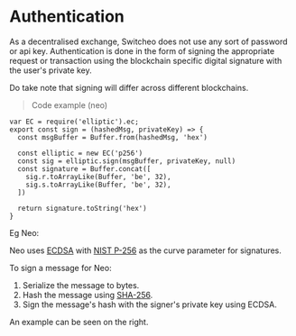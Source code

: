 # Authentication

As a decentralised exchange, Switcheo does not use any sort of password or api key.
  Authentication is done in the form of signing the appropriate request or transaction using the blockchain 
  specific digital signature with the user's private key.
  
Do take note that signing will differ across different blockchains.

> Code example (neo)

```ReactJS
var EC = require('elliptic').ec;
export const sign = (hashedMsg, privateKey) => {
  const msgBuffer = Buffer.from(hashedMsg, 'hex')

  const elliptic = new EC('p256')
  const sig = elliptic.sign(msgBuffer, privateKey, null)
  const signature = Buffer.concat([
    sig.r.toArrayLike(Buffer, 'be', 32),
    sig.s.toArrayLike(Buffer, 'be', 32),
  ])

  return signature.toString('hex')
}
```
Eg Neo:
 
Neo uses [ECDSA](https://en.wikipedia.org/wiki/Elliptic_Curve_Digital_Signature_Algorithm)
with [NIST P-256](http://safecurves.cr.yp.to/) as the curve parameter for signatures.

To sign a message for Neo:

1. Serialize the message to bytes.
2. Hash the message using [SHA-256](https://en.wikipedia.org/wiki/SHA-2).
3. Sign the message's hash with the signer's private key using ECDSA.

An example can be seen on the right. 
